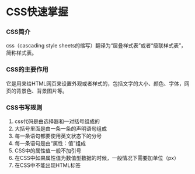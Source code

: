 # CSS快速掌握

### CSS简介
 css（cascading style sheets的缩写）翻译为“层叠样式表”或者“级联样式表”，简称样式表。

### CSS的主要作用
它是用来给HTML网页来设置外观或者样式的，包括文字的大小、颜色、字体，网页的背景色、背景图片等。

### CSS书写规则

1. css代码是由选择器和一对括号组成的
2. 大括号里面是由一条一条的声明语句组成
3. 每一条语句都要使用英文状态下的分号
4. 每一条语句是由“属性：值”组成
5. CSS中的属性值一般不加引号
6. 在CSS中如果属性值为数值型数据的时候，一般情况下需要加单位（px）
7. 在CSS中不能出现HTML标签



